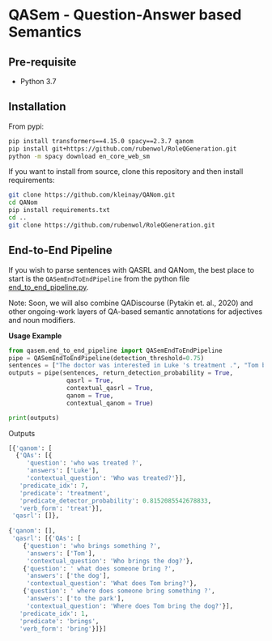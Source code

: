 # QASem - Question-Answer based Semantics 



## Pre-requisite
* Python 3.7

## Installation
From pypi:
```bash
pip install transformers==4.15.0 spacy==2.3.7 qanom 
pip install git+https://github.com/rubenwol/RoleQGeneration.git
python -m spacy download en_core_web_sm
```

If you want to install from source, clone this repository and then install requirements:
```bash
git clone https://github.com/kleinay/QANom.git
cd QANom
pip install requirements.txt
cd ..
git clone https://github.com/rubenwol/RoleQGeneration.git
```

## End-to-End Pipeline 

If you wish to parse sentences with QASRL and QANom, the best place to start is the `QASemEndToEndPipeline` from the python file [end_to_end_pipeline.py](https://github.com/kleinay/QASem/blob/main/qasem/end_to_end_pipeline.py). 

Note: Soon, we will also combine QADiscourse (Pytakin et. al., 2020) and other ongoing-work layers of QA-based semantic annotations for adjectives and noun modifiers. 


**Usage Example**

 ```python
from qasem.end_to_end_pipeline import QASemEndToEndPipeline 
pipe = QASemEndToEndPipeline(detection_threshold=0.75)  
sentences = ["The doctor was interested in Luke 's treatment .", "Tom brings the dog to the park."]
outputs = pipe(sentences, return_detection_probability = True,
                 qasrl = True,
                 contextual_qasrl = True,
                 qanom = True,
                 contextual_qanom = True)

print(outputs)
 ```
Outputs
 ```python
[{'qanom': [
   {'QAs': [{
      'question': 'who was treated ?',
      'answers': ['Luke'],
      'contextual_question': 'Who was treated?'}],
    'predicate_idx': 7,
    'predicate': 'treatment',
    'predicate_detector_probability': 0.8152085542678833,
    'verb_form': 'treat'}],
  'qasrl': []},
  
 {'qanom': [],
  'qasrl': [{'QAs': [
     {'question': 'who brings something ?',
      'answers': ['Tom'],
      'contextual_question': 'Who brings the dog?'},
     {'question': ' what does someone bring ?',
      'answers': ['the dog'],
      'contextual_question': 'What does Tom bring?'},
     {'question': ' where does someone bring something ?',
      'answers': ['to the park'],
      'contextual_question': 'Where does Tom bring the dog?'}],
    'predicate_idx': 1,
    'predicate': 'brings',
    'verb_form': 'bring'}]}]
 ```
